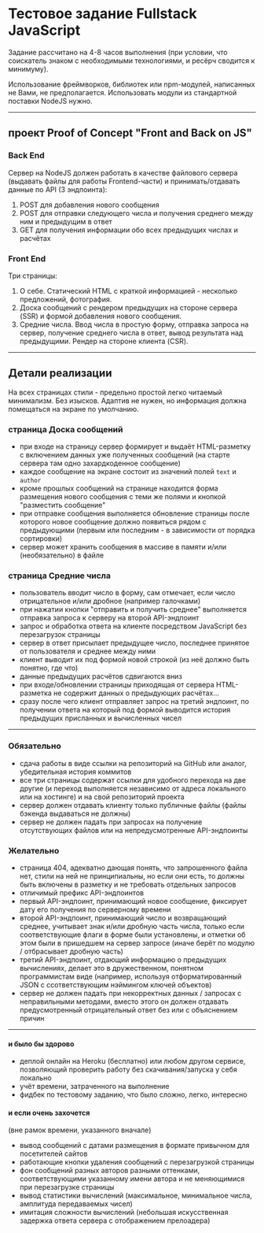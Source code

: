 # Тестовое задание Fullstack JavaScript

Задание рассчитано на 4-8 часов выполнения (при условии, что соискатель знаком с необходимыми технологиями, и ресёрч сводится к минимуму).

Использование фреймворков, библиотек или npm-модулей, написанных не Вами, не предполагается.
Использовать модули из стандартной поставки NodeJS нужно.

--------------------------------------------------------------

## проект Proof of Concept "Front and Back on JS"

### Back End

Сервер на NodeJS должен работать в качестве файлового сервера (выдавать файлы для работы Frontend-части) и принимать/отдавать данные по API (3 эндпоинта):

1. POST для добавления нового сообщения
2. POST для отправки следующего числа и получения среднего между ним и предыдущим в ответ
3. GET для получения информации обо всех предыдущих числах и расчётах

### Front End

Три страницы:

1. О себе. Статический HTML с краткой информацией - несколько предложений, фотография.
2. Доска сообщений с рендером предыдущих на стороне сервера (SSR) и формой добавления нового сообщения.
3. Средние числа. Ввод числа в простую форму, отправка запроса на сервер, получение среднего числа в ответ, вывод результата над предыдущими. Рендер на стороне клиента (CSR).

--------------------------------------------------------------

## Детали реализации

На всех страницах стили - предельно простой легко читаемый минимализм. Без изысков. Адаптив не нужен, но информация должна помещаться на экране по умолчанию.

### страница Доска сообщений

- при входе на страницу сервер формирует и выдаёт HTML-разметку с включением данных уже полученных сообщений (на старте сервера там одно захардкоденное сообщение)
- каждое сообщение на экране состоит из значений полей `text` и `author`
- кроме прошлых сообщений на странице находится форма размещения нового сообщения c теми же полями и кнопкой "разместить сообщение"
- при отправке сообщения выполняется обновление страницы после которого новое сообщение должно появиться рядом с предыдующими (первым или последним - в зависимости от порядка сортировки)
- сервер может хранить сообщения в массиве в памяти и/или (необязательно) в файле

### страница Средние числа

- пользователь вводит число в форму, сам отмечает, если число отрицательное и/или дробное (например галочками)
- при нажатии кнопки "отправить и получить среднее" выполняется отправка запроса к серверу на второй API-эндпоинт
- запрос и обработка ответа на клиенте посредством JavaScript без перезагрузок страницы
- сервер в ответ присылает предыдущее число, последнее принятое от пользователя и среднее между ними
- клиент выводит их под формой новой строкой (из неё должно быть понятно, где что)
- данные предыдущих расчётов сдвигаются вниз
- при входе/обновлении страницы приходящая от сервера HTML-разметка не содержит данных о предыдующих расчётах...
- сразу после чего клиент отправляет запрос на третий эндпоинт, по получении ответа на который под формой выводится история предыдущих присланных и вычисленных чисел

--------------------------------------------------------------

### Обязательно

- сдача работы в виде ссылки на репозиторий на GitHub или аналог, убедительная история коммитов
- все три страницы содержат ссылки для удобного перехода на две другие (и переход выполняется независимо от адреса локального или на хостинге) и на свой репозиторий проекта
- сервер должен отдавать клиенту только публичные файлы (файлы бэкенда выдаваться не должны)
- сервер не должен падать при запросах на получение отсутствующих файлов или на непредусмотренные API-эндпоинты

### Желательно

- страница 404, адекватно дающая понять, что запрошенного файла нет, стили на ней не принципиальны, но если они есть, то должны быть включены в разметку и не требовать отдельных запросов
- отличимый префикс API-эндпоинтов
- первый API-эндпоинт, принимающий новое сообщение, фиксирует дату его получения по серверному времени
- второй API-эндпоинт, принимающий число и возвращающий среднее, учитывает знак и/или дробную часть числа, только если соответствующие флаги в форме были установлены, и отметки об этом были в пришедшем на сервер запросе (иначе берёт по модулю / отбрасывает дробную часть)
- третий API-эндпоинт, отдающий информацию о предыдущих вычислениях, делает это в дружественном, понятном программистам виде (например, используя отформатированный JSON с ссответствующим нэймингом ключей объектов)
- сервер не должен падать при некорректных данных / запросах с неправильными методами, вместо этого он должен отдавать предусмотренный отрицательный ответ без или с объяснением причин

--------------------------------------------------------------

#### и было бы здорово

- деплой онлайн на Heroku (бесплатно) или любом другом сервисе, позволяющий проверить работу без скачивания/запуска у себя локально
- учёт времени, затраченного на выполнение
- фидбек по тестовому заданию, что было сложно, легко, интересно

#### и если очень захочется

(вне рамок времени, указанного вначале)

- вывод сообщений с датами размещения в формате привычном для посетителей сайтов
- работающие кнопки удаления сообщений с перезагрузкой страницы
- фон сообщений разных авторов разными оттенками, соответствующими указанному имени автора и не меняющимися при перезагрузке страницы
- вывод статистики вычислений (максимальное, минимальное числа, амплитуда передаваемых чисел)
- имитация сложности вычислений (небольшая искусственная задержка ответа сервера с отображением прелоадера)
